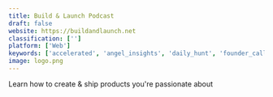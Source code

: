 ```yaml
---
title: Build & Launch Podcast
draft: false 
website: https://buildandlaunch.net
classification: ['']
platform: ['Web']
keywords: ['accelerated', 'angel_insights', 'daily_hunt', 'founder_calls_podcast', 'founderfox', 'manos_accelerator_podcast', 'pitchpeddler', 'pitchdeck', 'podcast_gift', 'product_hunt_radio', 'startup_gym', 'startup_school_radio', 'the_pitch', 'the_startup_chat_podcast', 'the_twenty_minute_vc_(podcast)', 'transistor.fm', 'trends_by_the_hustle', 'vc_match', 'venture_stories', 'weekly.vc', 'women_make_podcast', 'y_combinator_podcast']
image: logo.png
---
```

Learn how to create & ship products you're passionate about